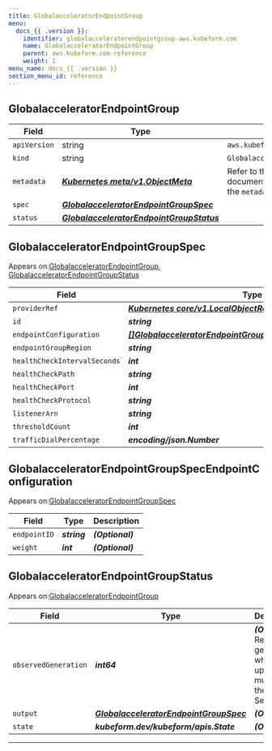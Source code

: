 ```yaml
---
title: GlobalacceleratorEndpointGroup
menu:
  docs_{{ .version }}:
    identifier: globalacceleratorendpointgroup-aws.kubeform.com
    name: GlobalacceleratorEndpointGroup
    parent: aws.kubeform.com-reference
    weight: 1
menu_name: docs_{{ .version }}
section_menu_id: reference
---
```


## GlobalacceleratorEndpointGroup
| Field | Type | Description |
| ------ | ----- | ----------- |
| `apiVersion` | string | `aws.kubeform.com/v1alpha1` |
|    `kind` | string | `GlobalacceleratorEndpointGroup` |
| `metadata` | ***[Kubernetes meta/v1.ObjectMeta](https://kubernetes.io/docs/reference/generated/kubernetes-api/v1.13/#objectmeta-v1-meta)***|Refer to the Kubernetes API documentation for the fields of the `metadata` field.|
| `spec` | ***[GlobalacceleratorEndpointGroupSpec](#globalacceleratorendpointgroupspec)***||
| `status` | ***[GlobalacceleratorEndpointGroupStatus](#globalacceleratorendpointgroupstatus)***||
## GlobalacceleratorEndpointGroupSpec



Appears on:[GlobalacceleratorEndpointGroup](#globalacceleratorendpointgroup), [GlobalacceleratorEndpointGroupStatus](#globalacceleratorendpointgroupstatus)



| Field | Type | Description |
| ------ | ----- | ----------- |
| `providerRef` | ***[Kubernetes core/v1.LocalObjectReference](https://kubernetes.io/docs/reference/generated/kubernetes-api/v1.13/#localobjectreference-v1-core)***||
| `id` | ***string***||
| `endpointConfiguration` | ***[[]GlobalacceleratorEndpointGroupSpecEndpointConfiguration](#globalacceleratorendpointgroupspecendpointconfiguration)***| ***(Optional)*** |
| `endpointGroupRegion` | ***string***| ***(Optional)*** |
| `healthCheckIntervalSeconds` | ***int***| ***(Optional)*** |
| `healthCheckPath` | ***string***| ***(Optional)*** |
| `healthCheckPort` | ***int***| ***(Optional)*** |
| `healthCheckProtocol` | ***string***| ***(Optional)*** |
| `listenerArn` | ***string***||
| `thresholdCount` | ***int***| ***(Optional)*** |
| `trafficDialPercentage` | ***encoding/json.Number***| ***(Optional)*** |
## GlobalacceleratorEndpointGroupSpecEndpointConfiguration



Appears on:[GlobalacceleratorEndpointGroupSpec](#globalacceleratorendpointgroupspec)



| Field | Type | Description |
| ------ | ----- | ----------- |
| `endpointID` | ***string***| ***(Optional)*** |
| `weight` | ***int***| ***(Optional)*** |
## GlobalacceleratorEndpointGroupStatus



Appears on:[GlobalacceleratorEndpointGroup](#globalacceleratorendpointgroup)



| Field | Type | Description |
| ------ | ----- | ----------- |
| `observedGeneration` | ***int64***| ***(Optional)*** Resource generation, which is updated on mutation by the API Server.|
| `output` | ***[GlobalacceleratorEndpointGroupSpec](#globalacceleratorendpointgroupspec)***| ***(Optional)*** |
| `state` | ***kubeform.dev/kubeform/apis.State***| ***(Optional)*** |
---
